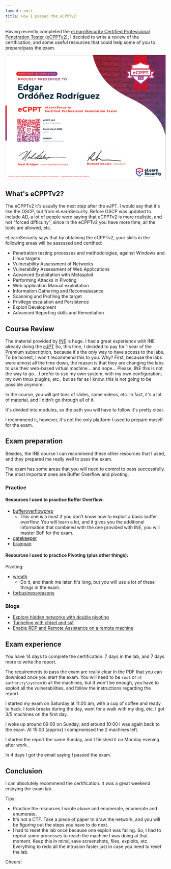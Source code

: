 ```yaml
---
layout: post
title: How I passed the eCPPTv2
---
```


Having recently completed the [eLearnSecurity Certified Professional Penetration Tester (eCPPTv2)](https://elearnsecurity.com/product/ecpptv2-certification/), I decided to write a review of the certification, and some useful resources that could help some of you to prepare/pass the exam.

![](/assets/posts/how-i-passed-ecpptv2/ecppt_cert.png)

## What's eCPPTv2?

The eCPPTv2 it's usually the next step after the eJPT. I would say that it's like the OSCP, but from eLearnSecurity.
Before OSCP was updated to include AD, a lot of people were saying that eCPPTv2 is more realistic, and not "forced difficulty", since in the eCPPTv2 you have more time, all the tools are allowed, etc.

eLearnSecurity says that by obtaining the eCPPTv2, your skills in the following areas will be assessed and certified:

- Penetration testing processes and methodologies, against Windows and Linux targets
- Vulnerability Assessment of Networks
- Vulnerability Assessment of Web Applications
- Advanced Exploitation with Metasploit
- Performing Attacks in Pivoting
- Web application Manual exploitation
- Information Gathering and Reconnaissance
- Scanning and Profiling the target
- Privilege escalation and Persistence
- Exploit Development
- Advanced Reporting skills and Remediation

## Course Review

The material provided by [INE](https://my.ine.com/path/9a29e89e-1327-4fe8-a201-031780263fa9) is huge. I had a great experience with INE already doing the [eJPT](https://elearnsecurity.com/product/ejpt-certification/)
So, this time, I decided to pay for 1 year of the Premium subscription, because it's the only way to have access to the labs.
To be honest, I won't recommend this to you. Why? First, because the labs were almost all the time down, the reason is that they are changing the labs to use their web-based virtual machine... and nope... Please, INE this is not the way to go...
I prefer to use my own system, with my own configuration, my own tmux plugins, etc., but as far as I know, this is not going to be possible anymore.

In the course, you will get tons of slides, some videos, etc. In fact, it's a lot of material, and I didn't go through all of it.

It's divided into modules, so the path you will have to follow it's pretty clear.

I recommend it, however, it's not the only platform I used to prepare myself for the exam.

## Exam preparation

Besides, the INE course I can recommend these other resources that I used, and they prepared me really well to pass the exam.

The exam has some areas that you will need to control to pass successfully. The most important ones are Buffer Overflow and pivoting.

### Practice

#### Resources I used to practice Buffer Overflow:

- [bufferoverflowprep](https://tryhackme.com/room/bufferoverflowprep)
  - This one is a must if you don't know how to exploit a basic buffer overflow. You will learn a lot, and it gives you the additional information that combined with the one provided with INE, you will master BoF for the exam.
- [gatekeeper](https://tryhackme.com/room/gatekeeper)
- [brainpan](https://tryhackme.com/room/brainpan)

#### Resources I used to practice Pivoting (plus other things):

Pivoting:
- [wreath](https://tryhackme.com/room/wreath)
  - Do it, and thank me later. It's long, but you will use a lot of these things in the exam.
- [forbusinessreasons](https://tryhackme.com/room/forbusinessreasons)

### Blogs
- [Explore hidden networks with double pivoting](https://pentest.blog/explore-hidden-networks-with-double-pivoting/)
- [Tunneling with chisel and ssf](https://0xdf.gitlab.io/2020/08/10/tunneling-with-chisel-and-ssf-update.html)
- [Enable RDP and Remote Assistance on a remote machine](https://viralmaniar.github.io/internal%20pentest/internal%20infrastructure%20pentest/network%20pentest/Enable-RDP-and-Remote-Assistance-on-a-remote-machine/)

## Exam experience

You have 14 days to complete the certification. 7 days in the lab, and 7 days more to write the report.

The requirements to pass the exam are really clear in the PDF that you can download once you start the exam.
You will need to be `root` or `nt authority\system` in all the machines, but it won't be enough, you have to exploit all the vulnerabilities, and follow the instructions regarding the report.

I started my exam on Saturday at 11:00 am, with a cup of coffee and ready to hack. I took breaks during the day, went for a walk with my dog, etc. I got 3/5 machines on the first day.

I woke up around 09:00 on Sunday, and around 10:00 I was again back to the exam. At 15:00 (approx) I compromised the 2 machines left.

I started the report the same Sunday, and I finished it on Monday evening after work.

In 4 days I got the email saying I passed the exam.

## Conclusion

I can absolutely recommend the certification. It was a great weekend enjoying the exam lab.

Tips:
- Practice the resources I wrote above and enumerate, enumerate and enumerate.
- It's not a CTF. Take a piece of paper to draw the network, and you will be figuring out the steps you have to do next.
- I had to reset the lab once because one exploit was failing. So, I had to repeat some processes to reach the machine I was doing at that moment. Keep this in mind, save screenshots, files, exploits, etc. Everything to redo all the intrusion faster just in case you need to reset the lab.

Cheers!
